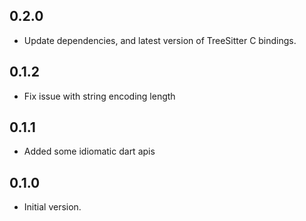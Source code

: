 ## 0.2.0
- Update dependencies, and latest version of TreeSitter C bindings.

## 0.1.2
- Fix issue with string encoding length

## 0.1.1
- Added some idiomatic dart apis

## 0.1.0
- Initial version.
